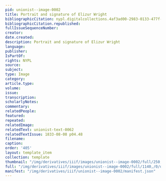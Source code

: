 ```yaml
---
pid: unionist--image-0002
title: Portrait and signature of Elizur Wright
bibliographicCitation: nypl.digitalcollections.4af3ad00-2983-0133-477f-58d385a7b928.001.w.jpg
bibliographicCitation.republished: 
fullIssueSequenceNumber: 
creator: 
date.created: 
description: Portrait and signature of Elizur Wright
language: 
publisher: 
IsPartOf: 
rights: NYPL
source: 
subject: 
type: Image
category: 
article.type: 
volume: 
issue: 
transcription: 
scholarlyNotes: 
commentary: 
relatedPeople: 
featured: 
repeated: 
relatedImage: 
relatedText: unionist-text-0062
relatedTextIssue: 1833-08-08 p04.48
filename: 
caption: 
order: '405'
layout: template_item
collection: template
thumbnail: "/img/derivatives/iiif/images/unionist--image-0002/full/250,/0/default.jpg"
full: "/img/derivatives/iiif/images/unionist--image-0002/full/1140,/0/default.jpg"
manifest: "/img/derivatives/iiif/unionist--image-0002/manifest.json"
---
```

